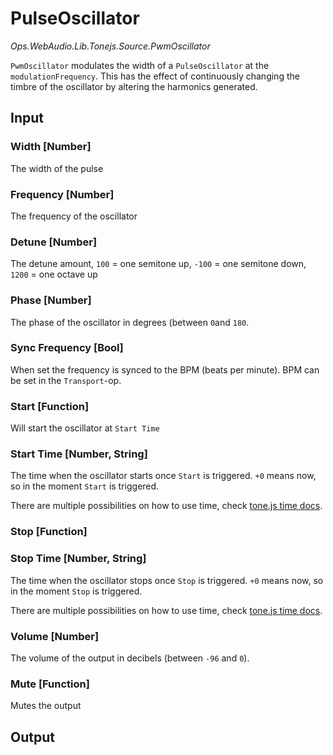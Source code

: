 # PulseOscillator

*Ops.WebAudio.Lib.Tonejs.Source.PwmOscillator*   

`PwmOscillator` modulates the width of a `PulseOscillator` at the `modulationFrequency`. This has the effect of continuously changing the timbre of the oscillator by altering the harmonics generated.

## Input

### Width [Number]

The width of the pulse

### Frequency [Number]

The frequency of the oscillator

### Detune [Number]

The detune amount, `100` = one semitone up, `-100` = one semitone down, `1200` = one octave up

### Phase [Number]

The phase of the oscillator in degrees (between `0`and `180`.

### Sync Frequency [Bool]

When set the frequency is synced to the BPM (beats per minute). BPM can be set in the `Transport`-op.

### Start [Function]

Will start the oscillator at `Start Time` 

### Start Time [Number, String]

The time when the oscillator starts once `Start` is triggered. `+0` means now, so in the moment `Start` is triggered. 

There are multiple possibilities on how to use time, check [tone.js time docs](https://github.com/Tonejs/Tone.js/wiki/Time).

### Stop [Function]

### Stop Time [Number, String]

The time when the oscillator stops once `Stop` is triggered. `+0` means now, so in the moment `Stop` is triggered. 

There are multiple possibilities on how to use time, check [tone.js time docs](https://github.com/Tonejs/Tone.js/wiki/Time).

### Volume [Number]

The volume of the output in decibels (between `-96` and `0`).

### Mute [Function]

Mutes the output

## Output